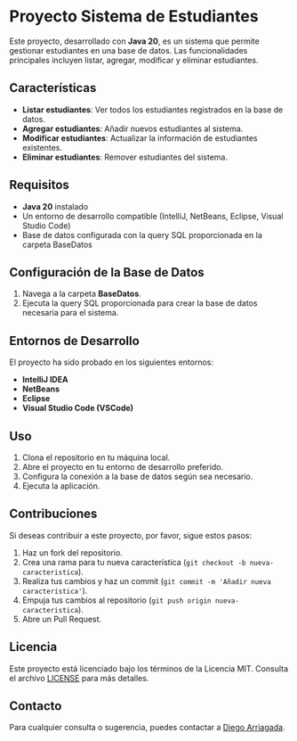 # Proyecto Sistema de Estudiantes

Este proyecto, desarrollado con **Java 20**, es un sistema que permite gestionar estudiantes en una base de datos. Las funcionalidades principales incluyen listar, agregar, modificar y eliminar estudiantes.

## Características

- **Listar estudiantes**: Ver todos los estudiantes registrados en la base de datos.
- **Agregar estudiantes**: Añadir nuevos estudiantes al sistema.
- **Modificar estudiantes**: Actualizar la información de estudiantes existentes.
- **Eliminar estudiantes**: Remover estudiantes del sistema.

## Requisitos

- **Java 20** instalado
- Un entorno de desarrollo compatible (IntelliJ, NetBeans, Eclipse, Visual Studio Code)
- Base de datos configurada con la query SQL proporcionada en la carpeta BaseDatos

## Configuración de la Base de Datos

1. Navega a la carpeta **BaseDatos**.
2. Ejecuta la query SQL proporcionada para crear la base de datos necesaria para el sistema.

## Entornos de Desarrollo

El proyecto ha sido probado en los siguientes entornos:

- **IntelliJ IDEA**
- **NetBeans**
- **Eclipse**
- **Visual Studio Code (VSCode)**

## Uso

1. Clona el repositorio en tu máquina local.
2. Abre el proyecto en tu entorno de desarrollo preferido.
3. Configura la conexión a la base de datos según sea necesario.
4. Ejecuta la aplicación.

## Contribuciones

Si deseas contribuir a este proyecto, por favor, sigue estos pasos:

1. Haz un fork del repositorio.
2. Crea una rama para tu nueva característica (`git checkout -b nueva-caracteristica`).
3. Realiza tus cambios y haz un commit (`git commit -m 'Añadir nueva característica'`).
4. Empuja tus cambios al repositorio (`git push origin nueva-caracteristica`).
5. Abre un Pull Request.

## Licencia

Este proyecto está licenciado bajo los términos de la Licencia MIT. Consulta el archivo [LICENSE](LICENSE) para más detalles.

## Contacto

Para cualquier consulta o sugerencia, puedes contactar a [Diego Arriagada](mailto:tu-email@ejemplo.com).


